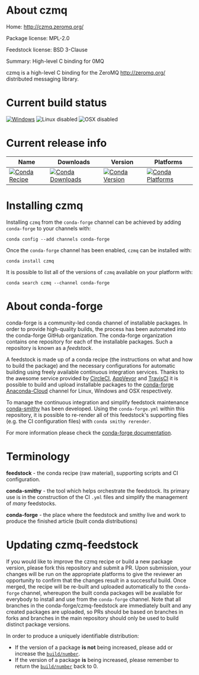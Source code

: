 About czmq
==========

Home: http://czmq.zeromq.org/

Package license: MPL-2.0

Feedstock license: BSD 3-Clause

Summary: High-level C binding for 0MQ

czmq is a high-level C binding for the ZeroMQ <http://zeromq.org/>
distributed messaging library.


Current build status
====================

[![Windows](https://img.shields.io/appveyor/ci/conda-forge/czmq-feedstock/master.svg?label=Windows)](https://ci.appveyor.com/project/conda-forge/czmq-feedstock/branch/master)
![Linux disabled](https://img.shields.io/badge/linux-disabled-lightgrey.svg)
![OSX disabled](https://img.shields.io/badge/OSX-disabled-lightgrey.svg)

Current release info
====================

| Name | Downloads | Version | Platforms |
| --- | --- | --- | --- |
| [![Conda Recipe](https://img.shields.io/badge/recipe-czmq-green.svg)](https://anaconda.org/conda-forge/czmq) | [![Conda Downloads](https://img.shields.io/conda/dn/conda-forge/czmq.svg)](https://anaconda.org/conda-forge/czmq) | [![Conda Version](https://img.shields.io/conda/vn/conda-forge/czmq.svg)](https://anaconda.org/conda-forge/czmq) | [![Conda Platforms](https://img.shields.io/conda/pn/conda-forge/czmq.svg)](https://anaconda.org/conda-forge/czmq) |

Installing czmq
===============

Installing `czmq` from the `conda-forge` channel can be achieved by adding `conda-forge` to your channels with:

```
conda config --add channels conda-forge
```

Once the `conda-forge` channel has been enabled, `czmq` can be installed with:

```
conda install czmq
```

It is possible to list all of the versions of `czmq` available on your platform with:

```
conda search czmq --channel conda-forge
```


About conda-forge
=================

conda-forge is a community-led conda channel of installable packages.
In order to provide high-quality builds, the process has been automated into the
conda-forge GitHub organization. The conda-forge organization contains one repository
for each of the installable packages. Such a repository is known as a *feedstock*.

A feedstock is made up of a conda recipe (the instructions on what and how to build
the package) and the necessary configurations for automatic building using freely
available continuous integration services. Thanks to the awesome service provided by
[CircleCI](https://circleci.com/), [AppVeyor](http://www.appveyor.com/)
and [TravisCI](https://travis-ci.org/) it is possible to build and upload installable
packages to the [conda-forge](https://anaconda.org/conda-forge)
[Anaconda-Cloud](http://docs.anaconda.org/) channel for Linux, Windows and OSX respectively.

To manage the continuous integration and simplify feedstock maintenance
[conda-smithy](http://github.com/conda-forge/conda-smithy) has been developed.
Using the ``conda-forge.yml`` within this repository, it is possible to re-render all of
this feedstock's supporting files (e.g. the CI configuration files) with ``conda smithy rerender``.

For more information please check the [conda-forge documentation](https://conda-forge.org/docs/).

Terminology
===========

**feedstock** - the conda recipe (raw material), supporting scripts and CI configuration.

**conda-smithy** - the tool which helps orchestrate the feedstock.
                   Its primary use is in the construction of the CI ``.yml`` files
                   and simplify the management of *many* feedstocks.

**conda-forge** - the place where the feedstock and smithy live and work to
                  produce the finished article (built conda distributions)


Updating czmq-feedstock
=======================

If you would like to improve the czmq recipe or build a new
package version, please fork this repository and submit a PR. Upon submission,
your changes will be run on the appropriate platforms to give the reviewer an
opportunity to confirm that the changes result in a successful build. Once
merged, the recipe will be re-built and uploaded automatically to the
`conda-forge` channel, whereupon the built conda packages will be available for
everybody to install and use from the `conda-forge` channel.
Note that all branches in the conda-forge/czmq-feedstock are
immediately built and any created packages are uploaded, so PRs should be based
on branches in forks and branches in the main repository should only be used to
build distinct package versions.

In order to produce a uniquely identifiable distribution:
 * If the version of a package **is not** being increased, please add or increase
   the [``build/number``](http://conda.pydata.org/docs/building/meta-yaml.html#build-number-and-string).
 * If the version of a package **is** being increased, please remember to return
   the [``build/number``](http://conda.pydata.org/docs/building/meta-yaml.html#build-number-and-string)
   back to 0.